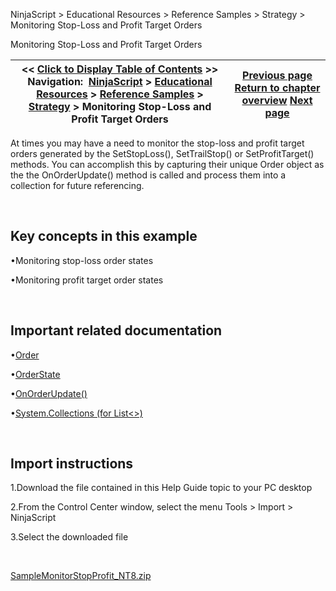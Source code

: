 ﻿


NinjaScript \> Educational Resources \> Reference Samples \> Strategy \> Monitoring Stop\-Loss and Profit Target Orders






















Monitoring Stop\-Loss and Profit Target Orders







| \<\< [Click to Display Table of Contents](monitoring_stop-loss_and_profi.md) \>\> **Navigation:**     [NinjaScript](ninjascript.md) \> [Educational Resources](educational_resources.md) \> [Reference Samples](reference_samples.md) \> [Strategy](strategy2.md) \> Monitoring Stop\-Loss and Profit Target Orders | [Previous page](monitoring_for_and_trading_a_b.md) [Return to chapter overview](strategy2.md) [Next page](plotting_from_within_a_ninjasc.md) |
| --- | --- |











At times you may have a need to monitor the stop\-loss and profit target orders generated by the SetStopLoss(), SetTrailStop() or SetProfitTarget() methods. You can accomplish this by capturing their unique Order object as the the OnOrderUpdate() method is called and process them into a collection for future referencing.


 


## Key concepts in this example


•Monitoring stop\-loss order states

•Monitoring profit target order states

 


## Important related documentation


•[Order](order.md)

•[OrderState](order.md)

•[OnOrderUpdate()](onorderupdate.md)

•[System.Collections (for List\<\>)](http://msdn.microsoft.com/en-us/library/system.collections.aspx)

 


## Import instructions


1\.Download the file contained in this Help Guide topic to your PC desktop

2\.From the Control Center window, select the menu Tools \> Import \> NinjaScript

3\.Select the downloaded file

 


[SampleMonitorStopProfit\_NT8\.zip](https://ninjatrader.com/support/helpGuides/nt8/samples/SampleMonitorStopProfit_NT8.zip)









